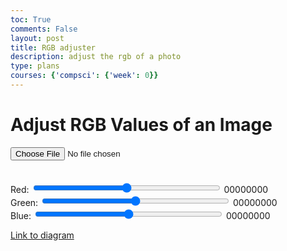 ```yaml
---
toc: True
comments: False
layout: post
title: RGB adjuster
description: adjust the rgb of a photo
type: plans
courses: {'compsci': {'week': 0}}
---
```


<h1>Adjust RGB Values of an Image</h1>
<input type="file" id="imageInput" accept="image/*">
<br><br>
<canvas id="canvas"></canvas>
<br>
<label for="redSlider">Red:</label>
<input type="range" id="redSlider" class="slider" min="-255" max="255" value="0">
<span id="redBinary">00000000</span>
<br>
<label for="greenSlider">Green:</label>
<input type="range" id="greenSlider" class="slider" min="-255" max="255" value="0">
<span id="greenBinary">00000000</span>
<br>
<label for="blueSlider">Blue:</label>
<input type="range" id="blueSlider" class="slider" min="-255" max="255" value="0">
<span id="blueBinary">00000000</span>
<br>
<style>
    .slider {
        width: 300px;
    }
</style>
<script>
    let originalImageData = null;
    document.getElementById('imageInput').addEventListener('change', function(e) {
        const file = e.target.files[0];
        const reader = new FileReader();
        reader.onload = function(e) {
            const img = new Image();
            img.onload = function() {
                processImage(img);
            }
            img.src = e.target.result;
        }
        reader.readAsDataURL(file);
    });
    function processImage(img) {
        const canvas = document.getElementById('canvas');
        const ctx = canvas.getContext('2d');
        canvas.width = img.width;
        canvas.height = img.height;
        ctx.drawImage(img, 0, 0, img.width, img.height);
        originalImageData = ctx.getImageData(0, 0, canvas.width, canvas.height);
        document.getElementById('redSlider').addEventListener('input', updateImage);
        document.getElementById('greenSlider').addEventListener('input', updateImage);
        document.getElementById('blueSlider').addEventListener('input', updateImage);
        updateImage(); // Initial call to set binary values
    }
    function updateImage() {
        const redChange = parseInt(document.getElementById('redSlider').value);
        const greenChange = parseInt(document.getElementById('greenSlider').value);
        const blueChange = parseInt(document.getElementById('blueSlider').value);
        document.getElementById('redBinary').textContent = decimalToBinary(redChange + 128);
        document.getElementById('greenBinary').textContent = decimalToBinary(greenChange + 128);
        document.getElementById('blueBinary').textContent = decimalToBinary(blueChange + 128);
        const canvas = document.getElementById('canvas');
        const ctx = canvas.getContext('2d');
        const imageData = ctx.createImageData(originalImageData);
        for (let i = 0; i < imageData.data.length; i += 4) {
            imageData.data[i] = clamp(originalImageData.data[i] + redChange, 0, 255); // Red
            imageData.data[i + 1] = clamp(originalImageData.data[i + 1] + greenChange, 0, 255); // Green
            imageData.data[i + 2] = clamp(originalImageData.data[i + 2] + blueChange, 0, 255); // Blue
            imageData.data[i + 3] = originalImageData.data[i + 3]; // Alpha
        }
        ctx.putImageData(imageData, 0, 0);
    }
    function decimalToBinary(decimal) {
        return (parseInt(decimal).toString(2)).padStart(8, '0');
    }
    function clamp(value, min, max) {
        return Math.min(Math.max(value, min), max);
    }
</script>


[Link to diagram](https://www.canva.com/design/DAF0ZX4zNkI/DR0YYSGv-e8poyAj01OGEA/edit?utm_content=DAF0ZX4zNkI&utm_campaign=designshare&utm_medium=link2&utm_source=sharebutton)